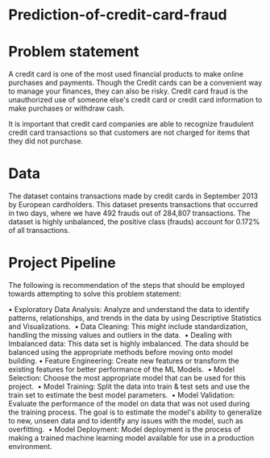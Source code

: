 # Prediction-of-credit-card-fraud
# Problem statement
A credit card is one of the most used financial products to make online purchases and payments. Though the Credit cards can be a convenient way to manage your finances, they can also be risky. Credit card fraud is the unauthorized use of someone else's credit card or credit card information to make purchases or withdraw cash.

It is important that credit card companies are able to recognize fraudulent credit card transactions so that customers are not charged for items that they did not purchase. 

# Data 

The dataset contains transactions made by credit cards in September 2013 by European cardholders. This dataset presents transactions that occurred in two days, where we have 492 frauds out of 284,807 transactions. The dataset is highly unbalanced, the positive class (frauds) account for 0.172% of all transactions.

# Project Pipeline
The following is recommendation of the steps that should be employed towards attempting to solve this problem statement: 

  •	Exploratory Data Analysis: Analyze and understand the data to identify patterns, relationships, and trends in the data by using Descriptive Statistics and Visualizations. 
	•	Data Cleaning: This might include standardization, handling the missing values and outliers in the data. 
	•	Dealing with Imbalanced data: This data set is highly imbalanced. The data should be balanced using the appropriate methods before moving onto model building.
	•	Feature Engineering: Create new features or transform the existing features for better performance of the ML Models. 
	•	Model Selection: Choose the most appropriate model that can be used for this project. 
	•	Model Training: Split the data into train & test sets and use the train set to estimate the best model parameters. 
	•	Model Validation: Evaluate the performance of the model on data that was not used during the training process. The goal is to estimate the model's ability to generalize to new, 
    unseen data and to identify any issues with the model, such as overfitting. 
	•	Model Deployment: Model deployment is the process of making a trained machine learning model available for use in a production environment. 


